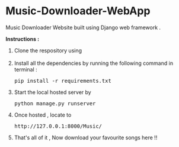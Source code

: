# Music-Downloader-WebApp
Music Downloader Website built using Django web framework .

<strong>Instructions : </strong>
<ol>
<li>Clone the respository using </li>
<br>
<li>Install all the dependencies by running the following command in terminal : <pre>pip install -r requirements.txt</pre></li>
<li>Start the local hosted server by <pre>python manage.py runserver</pre></li>
<li>Once hosted , locate to <pre>http://127.0.0.1:8000/Music/</pre></li>
<li>That's all of it , Now download your favourite songs here !! </li>
</ol>
